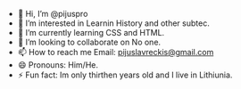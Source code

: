 - 👋 Hi, I’m @pijuspro
- 👀 I’m interested in Learnin History and other subtec.
- 🌱 I’m currently learning CSS and HTML.
- 💞️ I’m looking to collaborate on No one.
- 📫 How to reach me Email: pijuslavreckis@gmail.com
- 😄 Pronouns: Him/He.
- ⚡ Fun fact: Im only thirthen years old and I live in Lithiunia.

<!---
pijuspro/pijuspro is a ✨ special ✨ repository because its `README.md` (this file) appears on your GitHub profile.
You can click the Preview link to take a look at your changes.
--->
